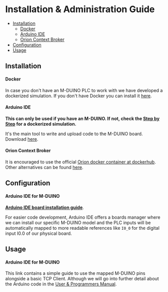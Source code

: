 # Installation & Administration Guide

-   [Installation](#installation)
    -   [Docker](#docker)
    -   [Arduino IDE](#arduino-ide)
    -   [Orion Context Broker](#orion-context-broker)
-   [Configuration](#configuration)
-   [Usage](#usage)


## Installation

#### Docker

In case you don't have an M-DUINO PLC to work with we have developed a dockerized simulation.
If you don't have Docker you can install it [here](https://docs.docker.com/get-docker/).

#### Arduino IDE

**This can only be used if you have an M-DUINO. If not, check the [Step by Step](stepbystep.md) for a dockerized simulation.**

It's the main tool to write and upload code to the M-DUINO board.
Download [here](https://www.arduino.cc/en/software).

#### Orion Context Broker

It is encouraged to use the official [Orion docker container at dockerhub](https://hub.docker.com/r/fiware/orion/). Other alternatives can be found [here](https://fiware-orion.readthedocs.io/en/master/admin/install/index.html#installing-orion).




## Configuration

#### Arduino IDE for M-DUINO

**[Arduino IDE board installation guide](https://www.industrialshields.com/first-steps-with-the-industrial-arduino-based-plc-s-and-the-panel-pc-s-raspberry-pi-based#boards)**.

For easier code development, Arduino IDE offers a boards manager where we can install our specific M-DUINO model and the PLC inputs will be automatically mapped to more readable references like `I0_0` for the digital input I0.0 of our physical board.

## Usage

#### Arduino IDE for M-DUINO

This link contains a simple guide to use the mapped M-DUINO pins alongside a basic TCP Client. Although we will go into further detail about the Arduino code in the [User & Programmers Manual](usermanual.md).
